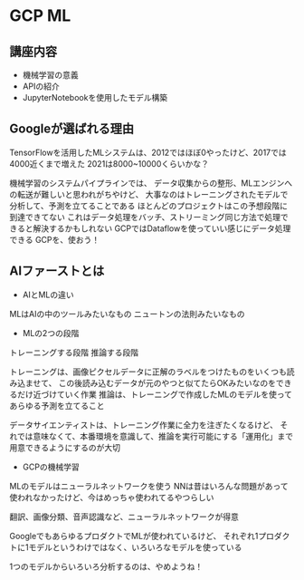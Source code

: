 # GCP ML

## 講座内容

- 機械学習の意義
- APIの紹介
- JupyterNotebookを使用したモデル構築

## Googleが選ばれる理由

TensorFlowを活用したMLシステムは、2012ではほぼ0やったけど、2017では4000近くまで増えた
2021は8000~10000くらいかな？

機械学習のシステムパイプラインでは、
データ収集からの整形、MLエンジンへの転送が難しいと思われがちやけど、
大事なのはトレーニングされたモデルで分析して、予測を立てることである
ほとんどのプロジェクトはこの予想段階に到達できてない
これはデータ処理をバッチ、ストリーミング同じ方法で処理できると解決するかもしれない
GCPではDataflowを使っていい感じにデータ処理できる
GCPを、使おう！

## AIファーストとは

- AIとMLの違い

MLはAIの中のツールみたいなもの
ニュートンの法則みたいなもの

- MLの2つの段階

トレーニングする段階
推論する段階

トレーニングは、画像ピクセルデータに正解のラベルをつけたものをいくつも読み込ませて、
この後読み込むデータが元のやつと似てたらOKみたいなのをできるだけ近づけていく作業
推論は、トレーニングで作成したMLのモデルを使ってあらゆる予測を立てること

データサイエンティストは、トレーニング作業に全力を注ぎたくなるけど、
それでは意味なくて、本番環境を意識して、推論を実行可能にする「運用化」まで用意できるようにするのが大切

- GCPの機械学習

MLのモデルはニューラルネットワークを使う
NNは昔はいろんな問題があって使われなかったけど、今はめっちゃ使われてるやつらしい

翻訳、画像分類、音声認識など、ニューラルネットワークが得意

GoogleでもあらゆるプロダクトでMLが使われているけど、
それぞれ1プロダクトに1モデルというわけではなく、いろいろなモデルを使っている

1つのモデルからいろいろ分析するのは、やめようね！